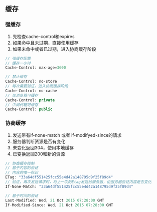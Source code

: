 ## 缓存

### 强缓存
1. 先检查cache-control和expires
2. 如果命中且未过期，直接使用缓存
3. 如果未命中或者已过期，进入协商缓存阶段

```js
// 强缓存配置
// 缓存一小时
Cache-Control: max-age=3600

// 禁止缓存
Cache-Control: no-store
// 每次需要验证，进入协商缓存阶段
Cache-Control: no-cache
// 仅浏览器可缓存
Cache-Control: private
// 中间代理可缓存
Cache-Control: public
```
### 协商缓存
1. 发送带有if-none-match 或者 if-modifyed-since的请求
2. 服务器判断资源是否有变化
3. 未变化返回304，使用本地缓存
4. 已变换返回200和新的资源
```js
// 协商缓存控制
// 基于内容的验证
// 内容的唯一标识
ETag: "33a64df551425fcc55e4d42a148795d9f25f89d4"
// 验证，再次发送请求时，将上一次的Etag发送给服务器，由服务器验证内容是否变化
If-None-Match: "33a64df551425fcc55e4d42a148795d9f25f89d4"

// 基于时间的验证
Last-Modified: Wed, 21 Oct 2015 07:28:00 GMT
If-Modified-Since: Wed, 21 Oct 2015 07:28:00 GMT

```

